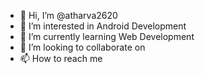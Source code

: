 - 👋 Hi, I’m @atharva2620
- 👀 I’m interested in Android Development
- 🌱 I’m currently learning Web Development
- 💞️ I’m looking to collaborate on 
- 📫 How to reach me 

<!---
atharva2620/atharva2620 is a ✨ special ✨ repository because its `README.md` (this file) appears on your GitHub profile.
You can click the Preview link to take a look at your changes.
--->
